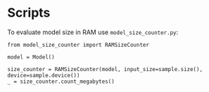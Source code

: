 # Scripts

To evaluate model size in RAM use `model_size_counter.py`:

```
from model_size_counter import RAMSizeCounter

model = Model()

size_counter = RAMSizeCounter(model, input_size=sample.size(), device=sample.device())
_ = size_counter.count_megabytes()
```
